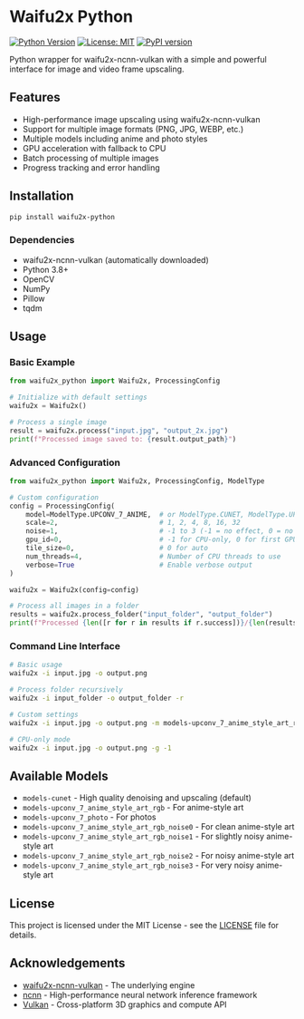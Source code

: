# Waifu2x Python

[![Python Version](https://img.shields.io/badge/python-3.8+-blue.svg)](https://www.python.org/downloads/)
[![License: MIT](https://img.shields.io/badge/License-MIT-yellow.svg)](https://opensource.org/licenses/MIT)
[![PyPI version](https://badge.fury.io/py/waifu2x-python.svg)](https://badge.fury.io/py/waifu2x-python)

Python wrapper for waifu2x-ncnn-vulkan with a simple and powerful interface for image and video frame upscaling.

## Features

- High-performance image upscaling using waifu2x-ncnn-vulkan
- Support for multiple image formats (PNG, JPG, WEBP, etc.)
- Multiple models including anime and photo styles
- GPU acceleration with fallback to CPU
- Batch processing of multiple images
- Progress tracking and error handling

## Installation

```bash
pip install waifu2x-python
```

### Dependencies

- waifu2x-ncnn-vulkan (automatically downloaded)
- Python 3.8+
- OpenCV
- NumPy
- Pillow
- tqdm

## Usage

### Basic Example

```python
from waifu2x_python import Waifu2x, ProcessingConfig

# Initialize with default settings
waifu2x = Waifu2x()

# Process a single image
result = waifu2x.process("input.jpg", "output_2x.jpg")
print(f"Processed image saved to: {result.output_path}")
```

### Advanced Configuration

```python
from waifu2x_python import Waifu2x, ProcessingConfig, ModelType

# Custom configuration
config = ProcessingConfig(
    model=ModelType.UPCONV_7_ANIME,  # or ModelType.CUNET, ModelType.UP_PHOTO, etc.
    scale=2,                         # 1, 2, 4, 8, 16, 32
    noise=1,                         # -1 to 3 (-1 = no effect, 0 = no noise reduction, 1-3 = noise reduction level)
    gpu_id=0,                        # -1 for CPU-only, 0 for first GPU, 1 for second GPU, etc.
    tile_size=0,                     # 0 for auto
    num_threads=4,                   # Number of CPU threads to use
    verbose=True                     # Enable verbose output
)

waifu2x = Waifu2x(config=config)

# Process all images in a folder
results = waifu2x.process_folder("input_folder", "output_folder")
print(f"Processed {len([r for r in results if r.success])}/{len(results)} images successfully")
```

### Command Line Interface

```bash
# Basic usage
waifu2x -i input.jpg -o output.png

# Process folder recursively
waifu2x -i input_folder -o output_folder -r

# Custom settings
waifu2x -i input.jpg -o output.png -m models-upconv_7_anime_style_art_rgb -s 2 -n 1 -g 0 -t 200

# CPU-only mode
waifu2x -i input.jpg -o output.png -g -1
```

## Available Models

- `models-cunet` - High quality denoising and upscaling (default)
- `models-upconv_7_anime_style_art_rgb` - For anime-style art
- `models-upconv_7_photo` - For photos
- `models-upconv_7_anime_style_art_rgb_noise0` - For clean anime-style art
- `models-upconv_7_anime_style_art_rgb_noise1` - For slightly noisy anime-style art
- `models-upconv_7_anime_style_art_rgb_noise2` - For noisy anime-style art
- `models-upconv_7_anime_style_art_rgb_noise3` - For very noisy anime-style art

## License

This project is licensed under the MIT License - see the [LICENSE](LICENSE) file for details.

## Acknowledgements

- [waifu2x-ncnn-vulkan](https://github.com/nihui/waifu2x-ncnn-vulkan) - The underlying engine
- [ncnn](https://github.com/Tencent/ncnn) - High-performance neural network inference framework
- [Vulkan](https://www.vulkan.org/) - Cross-platform 3D graphics and compute API